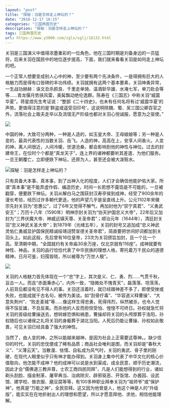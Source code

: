 ```yaml
---
layout: "post"
title: "探秘：羽是怎样走上神坛的？"
date: "2018-12-17 16:15"
categories: "三国两晋历史"
description: "探秘：羽是怎样走上神坛的？"
tags: 三国两晋历史
url: https://www.y5000.com/zgls/sglj/16132.html
---
```






关羽是三国演义中值得浓墨重彩的一位角色，他在三国时期是刘备身边的一员猛将，后来关羽在国民中的地位逐步提高，下面，我们就来看看关羽是如何走上神坛的吧。

一个正常人想要变成别人心中的神，至少要有两个先决条件，一是得拥有巨大的人格魅力而是得有口皆碑的丰功伟绩。关羽就拥有这两个基本要素，关羽神勇异常，一生战功赫赫：诛文丑杀颜良、千里走单骑、温酒斩华雄、水淹七军，单刀赴会等等……青龙偃月势挟风雷，美髯飘动绝伦逸群。陈寿在《三国志》中称关羽“威震华夏”。蒋星煜先生考证说：“整部《二十四史》，也未有任何名将有过‘威震华夏’的声势。更值得注意的是‘群盗或遥受羽印号’，这说明除魏、蜀、吴三国公卿百官之外，流落社会上贩夫走卒以及流氓无产阶级也都对关羽心悦诚服，愿意为之驱使。”

![](https://img.y5000.com/uploads/allimg/170307/09224135C-0.jpg)

中国的神，大致可分两种，一种是人造的，如玉皇大帝、王母娘娘等；另一种是人变的，最具代表性的当数关羽、岳飞。人造的神，高高在上，安享人间香火。人变的神，离人间很近，人间冷暖，世道沧桑，都会影响到他的神性与神位。过去的封建帝王，在位时个个都是“真龙天子”，连上界的诸神都要听其差遣、为他们服务。一旦王朝覆亡，立即便跌下神坛，还原为人，甚至还会被大泼赃水。

![探秘：羽是怎样走上神坛的？](/uploads/allimg/170307/6-1F30F91605628.JPG)

只有具备大本事、真本事，到了出神入化的程度，人们才会确信他能护佑大家。所谓“真本事”是不能弄虚作假、编造历史，时间一长若想不露馅是不可能的，一旦被戳穿，便要跌下神坛。关羽从解白马之围获封汉寿亭侯到成神，经受了900余年的漫长考验，经历过许多朝代更迭，他的声望几乎是呈直线上升。公元1102年宋徽宗先封关羽为“忠惠公”，过了6年又觉得不解气，再加封他为“崇宁真君”、“义勇武安王”；万历十八年（1590年）明神宗封关羽为“协天护国忠义大帝”，22年后又加封为“三界伏魔大帝、神威远镇天尊、关圣帝君”；顺治元年（1644年），清廷封关羽“忠义神武关圣大帝”；到1879年（光绪五年），关羽的封号又追加成“忠义神武灵佑仁勇威显护国保民精诚绥靖诩赞宣德关圣帝君”，简直要把世间好词都加到关羽头上。如此这般，先后曾有16位皇帝，23次为关羽颁旨加封，且一个比一个高。至清朝中期，“全国就约有关帝庙30余万座，仅北京就有116座”。成神就要有神性、神品，关羽的品行恰恰代表了中华民族的理想人格，寄托着万千民众的道德精神，日月可鉴，妇孺皆晓，所以被尊为“万世人极”。

![](https://img.y5000.com/uploads/allimg/170307/0922415G5-1.jpg)

关羽的人格魅力首先体现在一个“忠”字上，其次是义、仁、勇、烈……气贯千秋，亘古一人。而且“赤面秉赤心”，内外一致，“隐微处不愧青天”，磊落落、坦荡荡，人前背后都没有见不得人的事。关羽还活着时，就已经跟神差不多了，即使受挫或失败，也能成就千古名句，被传为美谈。如“刮骨疗毒”、“华容道义释曹操”、“大意失荆州”、“败走麦城”等……像这样生得忠勇，死得伟烈，纵然被杀，也令人觉得不馁反雄，不丑反美。而杀他的人反而担惊受怕、惶惶不可终日。孙权就急忙将关羽的首级给曹操送去，想转嫁恐惧和祸患，曹操却将关羽的头颅厚葬于洛阳，孙权随后也以诸侯之礼将关羽的身躯葬于湖北当阳。人死后仍能让曹操、孙权如此敬畏，可见关羽已经具备了强大的神性。

当然了，由人变的神，之所以能越来越神，是因为社会上正需要这尊神。。缺少信仰的时代，关羽的忠忱便成了稀有品质；商品社会唯利是图，而关羽却是“春秋大义”、“义薄云天”。当散漫、怯懦、自私成为风气时，关羽的勇武、骨子里的刚硬，在现代人眼里似乎只有神才能办得到。关羽身上集中代表了中华文化的核心价值取向，他怎能不成神？他的成神可以说是水到渠成，成全民意，顺乎历史潮流，因此才会“儒佛道三教并尊，士农工商四民同拜”，凡是人们能想得到的行业，诸如剃头刮脸、描金制革、屠宰典当、治病除灾、辟邪驱恶、开饭馆、办酱园、设武馆、建学校、做衣服、磨豆腐等等，有100多种职业拜奉关羽为“祖师爷”或“保护神”。他真是“万能之神”，全民崇拜。这又因为他曾是人，他这个神是人的“升级版”，能实实在在地折射出人的理想和愿望，所以才愿意拜他、求他，相信他能理解。
